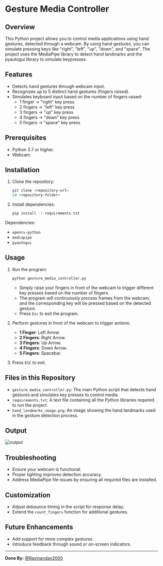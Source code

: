 # Gesture Media Controller

## Overview
This Python project allows you to control media applications using hand gestures, detected through a webcam. By using hand gestures, you can simulate pressing keys like "right", "left", "up", "down", and "space". The project uses the MediaPipe library to detect hand landmarks and the pyautogui library to simulate keypresses.

## Features
- Detects hand gestures through webcam input.
- Recognizes up to 5 distinct hand gestures (fingers raised).
- Simulates keyboard input based on the number of fingers raised:
  - 1 finger → "right" key press
  - 2 fingers → "left" key press
  - 3 fingers → "up" key press
  - 4 fingers → "down" key press
  - 5 fingers → "space" key press

## Prerequisites
- Python 3.7 or higher.
- Webcam.

## Installation
1. Clone the repository:
   ```bash
   git clone <repository-url>
   cd <repository-folder>
   ```

2. Install dependencies:
   ```bash
   pip install -r requirements.txt
   ```

Dependencies:
- `opencv-python`
- `mediapipe`
- `pyautogui`

## Usage
1. Run the program:
   ```bash
   python gesture_media_controller.py
   ```
   - Simply raise your fingers in front of the webcam to trigger different key presses based on the number of fingers.
   - The program will continuously process frames from the webcam, and the corresponding key will be pressed based on the detected gesture.
   - Press `Esc` to exit the program.

2. Perform gestures in front of the webcam to trigger actions:
   - **1 Finger**: Left Arrow.
   - **2 Fingers**: Right Arrow.
   - **3 Fingers**: Up Arrow.
   - **4 Fingers**: Down Arrow.
   - **5 Fingers**: Spacebar.

3. Press `ESC` to exit.

## Files in this Repository
- `gesture_media_controller.py`: The main Python script that detects hand gestures and simulates key presses to control media.
- `requirements.txt`: A text file containing all the Python libraries required to run the project.
- `hand_landmarks_image.png`: An image showing the hand landmarks used in the gesture detection process.

## Output

![output](https://github.com/user-attachments/assets/292db8c6-7936-4662-be1b-18bc55c1514d)


## Troubleshooting
- Ensure your webcam is functional.
- Proper lighting improves detection accuracy.
- Address MediaPipe file issues by ensuring all required files are installed.

## Customization
- Adjust debounce timing in the script for response delay.
- Extend the `count_fingers` function for additional gestures.

## Future Enhancements
- Add support for more complex gestures.
- Introduce feedback through sound or on-screen indicators.

---

**Done By:** [@Ravinandan2005](https://github.com/ravinandan2005)
